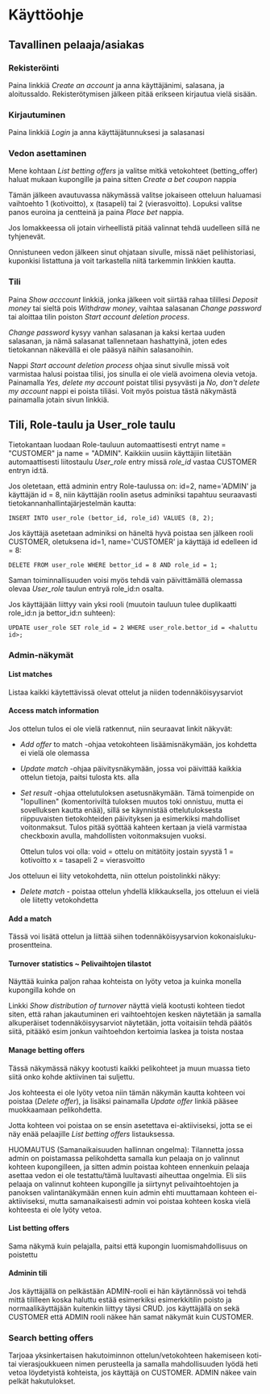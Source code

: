 # Käyttöohje

## Tavallinen pelaaja/asiakas

### Rekisteröinti

Paina linkkiä *Create an account* ja anna käyttäjänimi, salasana, ja aloitussaldo. Rekisterötymisen jälkeen pitää erikseen kirjautua vielä sisään.

### Kirjautuminen

Paina linkkiä *Login* ja anna käyttäjätunnuksesi ja salasanasi

### Vedon asettaminen

Mene kohtaan *List betting offers* ja valitse mitkä vetokohteet (betting_offer) haluat mukaan kupongille ja paina sitten *Create a bet coupon* nappia

Tämän jälkeen avautuvassa näkymässä valitse jokaiseen otteluun haluamasi vaihtoehto 1 (kotivoitto), x (tasapeli) tai 2 (vierasvoitto). Lopuksi valitse panos euroina ja centteinä ja paina *Place bet* nappia.

Jos lomakkeessa oli jotain virheellistä pitää valinnat tehdä uudelleen sillä ne tyhjenevät.

Onnistuneen vedon jälkeen sinut ohjataan sivulle, missä näet pelihistoriasi, kuponkisi listattuna ja voit tarkastella niitä tarkemmin linkkien kautta.

### Tili

Paina *Show acccount* linkkiä, jonka jälkeen voit siirtää rahaa tilillesi *Deposit money* tai sieltä pois *Withdraw money*, vaihtaa salasanan *Change password* tai aloittaa tilin poiston *Start account deletion process*.

*Change password* kysyy vanhan salasanan ja kaksi kertaa uuden salasanan, ja nämä salasanat tallennetaan hashattyinä, joten edes tietokannan näkevällä ei ole pääsyä näihin salasanoihin.

Nappi *Start account deletion process* ohjaa sinut sivulle missä voit varmistaa halusi poistaa tilisi, jos sinulla ei ole vielä avoimena olevia vetoja. Painamalla *Yes, delete my account* poistat tilisi pysyvästi ja *No, don't delete my account* nappi ei poista tiliäsi. Voit myös poistua tästä näkymästä painamalla jotain sivun linkkiä.

## Tili, Role-taulu ja User_role taulu

Tietokantaan luodaan Role-tauluun automaattisesti entryt name = "CUSTOMER" ja name = "ADMIN". Kaikkiin uusiin käyttäjiin liitetään automaattisesti liitostaulu *User_role* entry missä *role_id* vastaa CUSTOMER entryn id:tä.


Jos oletetaan, että adminin entry Role-taulussa on: id=2, name='ADMIN' ja käyttäjän id = 8, niin käyttäjän roolin asetus adminiksi tapahtuu seuraavasti tietokannanhallintajärjestelmän kautta:

    INSERT INTO user_role (bettor_id, role_id) VALUES (8, 2);

Jos käyttäjä asetetaan adminiksi on häneltä hyvä poistaa sen jälkeen rooli CUSTOMER, oletuksena id=1, name='CUSTOMER' ja käyttäjä id edelleen id = 8:

    DELETE FROM user_role WHERE bettor_id = 8 AND role_id = 1;

Saman toiminnallisuuden voisi myös tehdä vain päivittämällä olemassa olevaa *User_role* taulun entryä role_id:n osalta.

Jos käyttäjään liittyy vain yksi rooli (muutoin tauluun tulee duplikaatti role_id:n ja bettor_id:n suhteen):

    UPDATE user_role SET role_id = 2 WHERE user_role.bettor_id = <haluttu id>;

### Admin-näkymät

#### List matches

Listaa kaikki käytettävissä olevat ottelut ja niiden todennäköisyysarviot

#### Access match information

Jos ottelun tulos ei ole vielä ratkennut, niin seuraavat linkit näkyvät:

* *Add offer* to match -ohjaa vetokohteen lisäämisnäkymään, jos kohdetta ei vielä ole olemassa

* *Update match* -ohjaa päivitysnäkymään, jossa voi päivittää kaikkia ottelun tietoja, paitsi tulosta kts. alla
 
* *Set result* -ohjaa ottelutuloksen asetusnäkymään. Tämä toimenpide on "lopullinen" (komentoriviltä tuloksen muutos toki onnistuu, mutta ei sovelluksen kautta enää), sillä se käynnistää ottelutuloksesta riippuvaisten tietokohteiden päivityksen ja esimerkiksi mahdolliset voitonmaksut. Tulos pitää syöttää kahteen kertaan ja vielä varmistaa checkboxin avulla, mahdollisten voitonmaksujen vuoksi.

	Ottelun tulos voi olla:
	void = ottelu on mitätöity jostain syystä
	1 = kotivoitto
	x = tasapeli
	2 = vierasvoitto

Jos otteluun ei liity vetokohdetta, niin ottelun poistolinkki näkyy:

* *Delete match* - poistaa ottelun yhdellä klikkauksella, jos otteluun ei vielä ole liitetty vetokohdetta

#### Add a match

Tässä voi lisätä ottelun ja liittää siihen todennäköisyysarvion kokonaisluku-prosentteina. 

#### Turnover statistics ~ Pelivaihtojen tilastot

Näyttää kuinka paljon rahaa kohteista on lyöty vetoa ja kuinka monella kupongilla kohde on

Linkki *Show distribution of turnover* näyttä vielä kootusti kohteen tiedot siten, että rahan jakautuminen eri vaihtoehtojen kesken näytetään ja samalla alkuperäiset todennäköisyysarviot näytetään, jotta voitaisiin tehdä päätös siitä, pitääkö esim jonkun vaihtoehdon kertoimia laskea ja toista nostaa

#### Manage betting offers

Tässä näkymässä näkyy kootusti kaikki pelikohteet ja muun muassa tieto siitä onko kohde aktiivinen tai suljettu.

Jos kohteesta ei ole lyöty vetoa niin tämän näkymän kautta kohteen voi poistaa (*Delete offer*), ja lisäksi painamalla *Update offer* linkiä pääsee muokkaamaan pelikohdetta. 

Jotta kohteen voi poistaa on se ensin asetettava ei-aktiiviseksi, jotta se ei näy enää pelaajille *List betting offers* listauksessa.

HUOMAUTUS (Samanaikaisuuden hallinnan ongelma): Tilannetta jossa admin on poistamassa pelikohdetta samalla kun pelaaja on jo valinnut kohteen kupongilleen, ja sitten admin poistaa kohteen ennenkuin pelaaja asettaa vedon ei ole testattu/tämä luultavasti aiheuttaa ongelmia. Eli siis pelaaja on valinnut kohteen kupongille ja siirtynyt pelivaihtoehtojen ja panoksen valintanäkymään ennen kuin admin ehti muuttamaan kohteen ei-aktiiviseksi, mutta samanaikaisesti admin voi poistaa kohteen koska vielä kohteesta ei ole lyöty vetoa.

#### List betting offers

Sama näkymä kuin pelajalla, paitsi että kupongin luomismahdollisuus on poistettu

#### Adminin tili

Jos käyttäjällä on pelkästään ADMIN-rooli ei hän käytännössä voi tehdä mittä tililleen koska haluttu estää esimerkiksi esimerkkitilin poisto ja normaalikäyttäjään kuitenkin liittyy täysi CRUD. jos käyttäjällä on sekä CUSTOMER että ADMIN rooli näkee hän samat näkymät kuin CUSTOMER.

### Search betting offers

Tarjoaa yksinkertaisen hakutoiminnon ottelun/vetokohteen hakemiseen koti- tai vierasjoukkueen nimen perusteella ja samalla mahdollisuuden lyödä heti vetoa löydetyistä kohteista, jos käyttäjä on CUSTOMER. ADMIN näkee vain pelkät hakutulokset.
